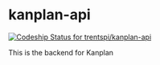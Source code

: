 # kanplan-api 
[ ![Codeship Status for trentspi/kanplan-api](https://app.codeship.com/projects/d92bab00-c6fb-0134-ed56-5a738bed4d27/status?branch=master)](https://app.codeship.com/projects/198805)

This is the backend for Kanplan

